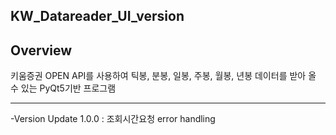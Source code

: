## KW_Datareader_UI_version


Overview
--------------------------------------------------------------------------------------------------------
키움증권 OPEN API를 사용하여 틱봉, 분봉, 일봉, 주봉, 월봉, 년봉 데이터를 받아 올 수 있는 PyQt5기반 프로그램



--------------------------------------------------------------------------------------------------------
-Version Update
1.0.0 : 조회시간요청 error handling 







